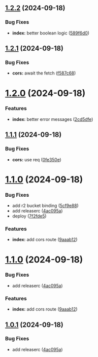 ## [1.2.2](https://github.com/adobe/rum-proxy/compare/v1.2.1...v1.2.2) (2024-09-18)


### Bug Fixes

* **index:** better boolean logic ([589f6d0](https://github.com/adobe/rum-proxy/commit/589f6d068d24475660af00f54f6a5582c77bfa72))

## [1.2.1](https://github.com/adobe/rum-proxy/compare/v1.2.0...v1.2.1) (2024-09-18)


### Bug Fixes

* **cors:** await the fetch ([f587c68](https://github.com/adobe/rum-proxy/commit/f587c6836f062f420cacb52d4c7cf1cc4104bfac))

# [1.2.0](https://github.com/adobe/rum-proxy/compare/v1.1.1...v1.2.0) (2024-09-18)


### Features

* **index:** better error messages ([2cd5dfe](https://github.com/adobe/rum-proxy/commit/2cd5dfea8adcba7e54425e0c2c803568ccf872ab))

## [1.1.1](https://github.com/adobe/rum-proxy/compare/v1.1.0...v1.1.1) (2024-09-18)


### Bug Fixes

* **cors:** use req ([0fe350e](https://github.com/adobe/rum-proxy/commit/0fe350e0018a8f9a6b5d1b81ae0d0376d099cf96))

# [1.1.0](https://github.com/adobe/rum-proxy/compare/v1.0.0...v1.1.0) (2024-09-18)


### Bug Fixes

* add r2 bucket binding ([5cf9e88](https://github.com/adobe/rum-proxy/commit/5cf9e8898c61d8f0ddc0582d9a7c3d2fbd3207d6))
* add releaserc ([4ac095a](https://github.com/adobe/rum-proxy/commit/4ac095ae5b3357290e1c46aba8cdf6c5db1fc587))
* deploy ([7f2fde5](https://github.com/adobe/rum-proxy/commit/7f2fde542383448ffb45a6bc8e15de57c37a3a19))


### Features

* **index:** add cors route ([9aaab12](https://github.com/adobe/rum-proxy/commit/9aaab12a7b76c6b507e288157fdca5a048ca3863))

# [1.1.0](https://github.com/adobe/rum-proxy/compare/v1.0.0...v1.1.0) (2024-09-18)


### Bug Fixes

* add releaserc ([4ac095a](https://github.com/adobe/rum-proxy/commit/4ac095ae5b3357290e1c46aba8cdf6c5db1fc587))


### Features

* **index:** add cors route ([9aaab12](https://github.com/adobe/rum-proxy/commit/9aaab12a7b76c6b507e288157fdca5a048ca3863))

## [1.0.1](https://github.com/adobe/rum-proxy/compare/v1.0.0...v1.0.1) (2024-09-18)


### Bug Fixes

* add releaserc ([4ac095a](https://github.com/adobe/rum-proxy/commit/4ac095ae5b3357290e1c46aba8cdf6c5db1fc587))
